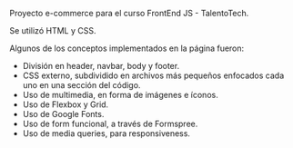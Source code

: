 Proyecto e-commerce para el curso FrontEnd JS - TalentoTech.

Se utilizó HTML y CSS.

Algunos de los conceptos implementados en la página fueron:
- División en header, navbar, body y footer.
- CSS externo, subdividido en archivos más pequeños enfocados cada uno en una sección del código.
- Uso de multimedia, en forma de imágenes e íconos.
- Uso de Flexbox y Grid.
- Uso de Google Fonts.
- Uso de form funcional, a través de Formspree.
- Uso de media queries, para responsiveness.
